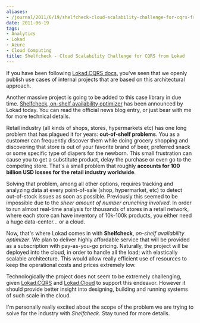 ```yaml
---
aliases:
- /journal/2011/6/19/shelfcheck-cloud-scalability-challenge-for-cqrs-from-lokad.html/index.html
date: 2011-06-19
tags:
- Analytics
- Lokad
- Azure
- Cloud Computing
title: Shelfcheck - Cloud Scalability Challenge for CQRS from Lokad
---
```

<p>If you have been following <a href="http://code.google.com/p/lokad-cqrs/" target="_blank" class="offsite-link-inline">Lokad.CQRS docs</a>, you've seen that we openly publish use cases of internal projects that are based on this architectural approach.</p>

<p>Another massive project is going to be added to this case library in due time. <a href="http://blog.lokad.com/journal/2011/6/19/shelfcheck-on-shelf-availability-optimizer-announced.html" target="_blank" class="offsite-link-inline">Shelfcheck, on-shelf availability optimizer</a> has been announced by Lokad today. You can read the official news blog entry, or just bear with me for more technical details.</p>

<p>Retail industry (all kinds of shops, stores, hypermarkets etc) has one long problem that has plagued it for years: <strong>out-of-shelf problems</strong>. You as a customer can frequently discover them while doing grocery shopping and discovering that store is out of your favorite brand of beer, preferred snack or some specific type of diapers for the newborn. This small frustration can cause you to get a substitute product, delay the purchase or even go to the competing store. That's a small problem that roughly <strong>accounts for 100 billion USD losses for the retail industry worldwide</strong>.</p>

<p>Solving that problem, among all other options, requires tracking and analyzing data at every point-of-sale (shop, hypermarket, etc) to detect out-of-stock issues as soon as possible. Previously this seemed to be impossible due to the <em>sheer amount of number crunching involved</em>. In order to run almost real-time analysis for thousands of stores in a retail network, where each store can have inventory of 10k-100k products, you either need a huge data-center... or a cloud.</p>

<p>Now, that's where Lokad comes in with <strong>Shelfcheck</strong>, <em>on-shelf availability optimizer</em>. We plan to deliver highly affordable service that will be provided as a subscription with pay-as-you-go pricing. Naturally, the project will be deployed into the cloud, in order to handle all the load; with elastically scalable architecture. This would allow really efficient use of resources to keep the operational costs and prices extremely low.</p>

<p>Technologically the project does not seem to be extremely challenging, given <a href="http://code.google.com/p/lokad-cqrs/" target="_blank" class="offsite-link-inline">Lokad.CQRS</a> and <a href="http://code.google.com/p/lokad-cloud/" target="_blank" class="offsite-link-inline">Lokad.Cloud</a> to support this endeavor. However it should provide better insight into designing, building and running systems of such scale in the cloud. </p>

<p>I'm personally really excited about the scope of the problem we are trying to solve for the industry with <em>Shelfcheck</em>. Stay tuned for more details.</p>

